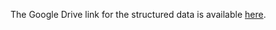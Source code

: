 The Google Drive link for the structured data is available [here](https://drive.google.com/drive/folders/1gIcxSfskzEv4uIRE8_w6XTtfItozj04g?usp=sharing). 
